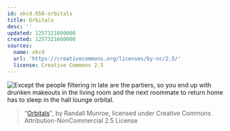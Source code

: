 ```yaml
---
id: xkcd.658-orbitals
title: Orbitals
desc: ''
updated: 1257321600000
created: 1257321600000
sources:
  name: xkcd
  url: 'https://creativecommons.org/licenses/by-nc/2.5/'
  license: Creative Commons 2.5
---
```

![Except the people filtering in late are the partiers, so you end up with drunken makeouts in the living room and the next roommate to return home has to sleep in the hall lounge orbital.](https://imgs.xkcd.com/comics/orbitals.png)
> "[Orbitals](https://xkcd.com/658/)", by Randall Munroe, licensed under Creative Commons Attribution-NonCommercial 2.5 License

